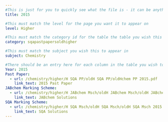 ```yaml
---
#This is just for you to quickly see what the file is - it can be anything you want
title: 2015

#This must match the level for the page you want it to appear on
level: Higher

#This must match the category id for the table the table you wish this to appear in
category: sqapastpapersoldhigher

#This must match the subject you wish this to appear in
subject: Chemistry

#There should be an entry here for each column in the table you wish to populate:
Year: 2015
Past Paper: 
  - url: /chemistry/higher/H SQA PP/oldH SQA PP/oldHchem PP 2015.pdf
    link_text: 2015 Past Paper
JABchem Marking Scheme:
  - url: /chemistry/higher/H JABchem Msch/oldH JABchem Msch/oldH JABchem Msch 2015.pdf
    link_text: JABchem Solutions
SQA Marking Scheme:
  - url: /chemistry/higher/H SQA Msch/oldH SQA Msch/oldH SQA Msch 2015.pdf
    link_text: SQA Solutions
---
```

